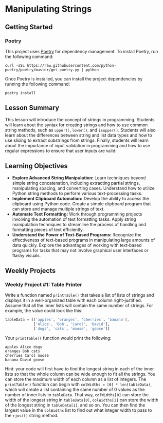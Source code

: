 # Manipulating Strings

## Getting Started

### Poetry

This project uses [Poetry](https://python-poetry.org/) for dependency management. To install Poetry, run the following
command:

```shell
curl -sSL https://raw.githubusercontent.com/python-poetry/poetry/master/get-poetry.py | python -
```

Once Poetry is installed, you can install the project dependencies by running the following command:

```shell
poetry install
```

## Lesson Summary

This lesson will introduce the concept of strings in programming. Students will learn about the syntax for creating
strings and how to use common string methods, such as `upper()`, `lower()`, and `isupper()`. Students will also learn
about the differences between string and list data types and how to use slicing to extract substrings from strings.
Finally, students will learn about the importance of input validation in programming and how to use regular expressions
to ensure that user inputs are valid.

## Learning Objectives
- **Explore Advanced String Manipulation:** Learn techniques beyond simple string concatenation, including extracting
  partial strings, manipulating spacing, and converting cases. Understand how to utilize Python string methods to
  perform various text-processing tasks.
- **Implement Clipboard Automation:** Develop the ability to access the clipboard using Python code. Create a simple
  clipboard program that can store and manage multiple strings of text.
- **Automate Text Formatting:** Work through programming projects involving the automation of text formatting tasks.
  Apply string manipulation techniques to streamline the process of handling and formatting pieces of text efficiently.
- **Understand the Power of Text-Based Programs:** Recognize the effectiveness of text-based programs in manipulating
  large amounts of data quickly. Explore the advantages of working with text-based programs for tasks that may not
  involve graphical user interfaces or flashy visuals.

## Weekly Projects

### Weekly Project #1: Table Printer

Write a function named `printTable()` that takes a list of lists of strings and displays it in a well-organized table
with each column right-justified. Assume that all the inner lists will contain the same number of strings. For example,
the value could look like this:

```python
tableData = [['apples', 'oranges', 'cherries', 'banana'],
             ['Alice', 'Bob', 'Carol', 'David'],
             ['dogs', 'cats', 'moose', 'goose']]
```

Your `printTable()` function would print the following:

```
apples Alice dogs
oranges Bob cats
cherries Carol moose
banana David goose
```

Hint: your code will first have to find the longest string in each of the inner lists so that the whole column can be
wide enough to fit all the strings. You can store the maximum width of each column as a list of integers. The
`printTable()` function can begin with `colWidths = [0] * len(tableData)`, which will create a list containing the same
number of 0 values as the number of inner lists in `tableData`. That way, `colWidths[0]` can store the width of the
longest string in `tableData[0]`, `colWidths[1]` can store the width of the longest string in `tableData[1]`, and so on.
You can then find the largest value in the `colWidths` list to find out what integer width to pass to the `rjust()`
string method.


